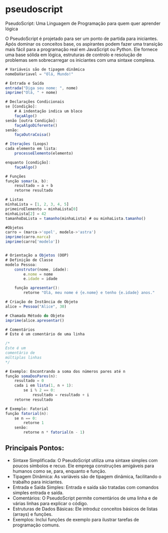# pseudoscript
PseudoScript: Uma Linguagem de Programação para quem quer aprender lógica

O PseudoScript é projetado para ser um ponto de partida para iniciantes. Após dominar os conceitos base, os aspirantes podem fazer uma transição mais fácil para a programação real em JavaScript ou Python. Ele fornece uma base sólida em lógica, estruturas de controlo e resolução de problemas sem sobrecarregar os iniciantes com uma sintaxe complexa.

```js
# Variáveis são de tipagem dinâmica
nomeDaVariavel = "Olá, Mundo!"

# Entrada e Saída
entrada("Diga seu nome: ", nome)
imprime("Olá, " + nome)

# Declarações Condicionais
se [Condição]:
    # A indentação indica um bloco
    façaAlgo()
senão [outra Condição]:
    façaAlgoDiferente()
senão:
    façaOutraCoisa()

# Iterações (Loops)
cada elemento em lista:
    processeElemento(elemento)

enquanto [condição]:
    façaAlgo()

# Funções
função somar(a, b):
    resultado = a + b
    retorne resultado

# Listas
minhaLista = [1, 2, 3, 4, 5]
primeiroElemento = minhaLista[0]
minhaLista[2] = 42
tamanhoDaLista = tamanho(minhaLista) # ou minhaLista.tamanho()

#Objetos
carro = (marca->'opel', modelo->'astra')
imprime(carro.marca)
imprime(carro['modelo'])


# Orientação a Objetos (OOP)
# Definição de Classe
modelo Pessoa:
    construtor(nome, idade):
        e.nome = nome
        e.idade = idade

    função apresentar():
        retorne "Olá, meu nome é {e.nome} e tenho {e.idade} anos."

# Criação de Instância de Objeto
alice = Pessoa("Alice", 30)

# Chamada Método do Objeto
imprime(alice.apresentar()

# Comentários
# Este é um comentário de uma linha

/*
Este é um
comentário de
múltiplas linhas
*/

# Exemplo: Encontrando a soma dos números pares até n
função somaDosPares(n):
    resultado = 0
    cada i em lista(1, n + 1):
        se i % 2 == 0:
            resultado = resultado + i
    retorne resultado

# Exemplo: Fatorial
função fatorial(n):
    se n == 0:
        retorne 1
    senão:
        retorne n * fatorial(n - 1)
```
## Principais Pontos:

- Sintaxe Simplificada: O PseudoScript utiliza uma sintaxe simples com poucos símbolos e recuo. Ele emprega construções amigáveis para humanos como se, para, enquanto e função.
- Tipagem Dinâmica: As variáveis são de tipagem dinâmica, facilitando o trabalho para iniciantes.
- Entrada e Saída Simples: Entrada e saída são tratadas com comandos simples entrada e saída.
- Comentários: O PseudoScript permite comentários de uma linha e de várias linhas para explicar o código.
- Estruturas de Dados Básicas: Ele introduz conceitos básicos de listas (arrays) e funções.
- Exemplos: Inclui funções de exemplo para ilustrar tarefas de programação comuns.
